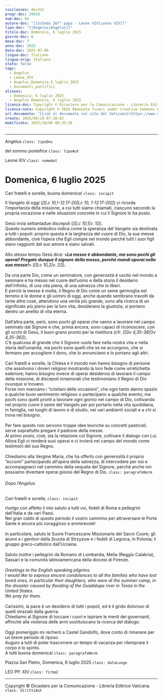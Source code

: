 ```yaml
---
cssclasses: docVat
progr-doc: 29910
num-doc: 94
autore-doc: "[[Scheda 267° papa - Leone XIV|Leone XIV]]"
tipo-doc: "[[Angelus|Angelus]]"
titolo-doc: Domenica, 6 luglio 2025
giorno-doc: 6
mese-doc: 7
anno-doc: 2025
data-doc: 2025-07-06
lingua-doc: Italiano
lingua-orig: Italiano
stato: false
tags:
  - Angelus
  - Leone_XIV
  - Angelus_Domenica_6_luglio_2025
  - Documenti_pontifici
aliases:
  - Domenica, 6 luglio 2025
  - Angelus Domenica, 6 luglio 2025
licenza-doc: Copyright © Dicastero per la Comunicazione - Libreria Editrice Vaticana
licenza-nota: Copyright © 2025 Emanuele Tinari under Creative Commons BY-NC-SA 4.0 https://creativecommons.org/licenses/by-nc-sa/4.0/
url-documento: "[Link al documento sul sito del Vaticano](https://www.vatican.va/content/leo-xiv/it/angelus/2025/documents/20250706-angelus.html)"
creato: 2025/09/19 07:30:02
modificato: 2025/10/06 09:35:36
---
```



***


Angelus `class: tipoDoc`


del sommo pontefice `class: tipoAut`


Leone XIV `class: nomeAut`


# Domenica, 6 luglio 2025


Cari fratelli e sorelle, buona domenica! `class: incipit`


Il Vangelo di oggi (*<span class="BibleRef">[[Lc 10,1-12.17-20|Lc 10, 1-12.17-20]]</span>*) ci ricorda l’importanza della missione, a cui tutti siamo chiamati, ciascuno secondo la propria vocazione e nelle situazioni concrete in cui il Signore lo ha posto.<br><br>Gesù invia settantadue discepoli (*<span class="BibleRef">[[Lc 10,1|v. 1]]</span>*).<br>Questo numero simbolico indica come la speranza del Vangelo sia destinata a tutti i popoli: proprio questa è la larghezza del cuore di Dio, la sua messe abbondante, cioè l’opera che Egli compie nel mondo perché tutti i suoi figli siano raggiunti dal suo amore e siano salvati.<br><br>Allo stesso tempo Gesù dice: «***La messe è abbondante, ma sono pochi gli operai! Pregate dunque il signore della messe, perché mandi operai nella sua messe!***» (*<span class="BibleRef">[[Lc 10,2|v. 2]]</span>*).<br><br>Da una parte Dio, come un seminatore, con generosità è uscito nel mondo a seminare e ha messo nel cuore dell’uomo e della storia il desiderio dell’infinito, di una vita piena, di una salvezza che lo liberi.<br>E perciò la messe è molta, il Regno di Dio come un seme germoglia nel terreno e le donne e gli uomini di oggi, anche quando sembrano travolti da tante altre cose, attendono una verità più grande, sono alla ricerca di un significato più pieno per la loro vita, desiderano la giustizia, si portano dentro un anelito di vita eterna.<br><br>Dall’altra parte, però, sono pochi gli operai che vanno a lavorare nel campo seminato dal Signore e che, prima ancora, sono capaci di riconoscere, con gli occhi di Gesù, il buon grano pronto per la mietitura (cfr. *<span class="BibleRef">[[Gv 4,35-38|Gv 4,35-38]]</span>*).<br>C’è qualcosa di grande che il Signore vuole fare nella nostra vita e nella storia dell’umanità, ma pochi sono quelli che se ne accorgono, che si fermano per accogliere il dono, che lo annunciano e lo portano agli altri.<br><br>Cari fratelli e sorelle, la Chiesa e il mondo non hanno bisogno di persone che assolvono i doveri religiosi mostrando la loro fede come un’etichetta esteriore; hanno bisogno invece di operai desiderosi di lavorare il campo della missione, di discepoli innamorati che testimoniano il Regno di Dio ovunque si trovano.<br>Forse non mancano i “cristiani delle occasioni”, che ogni tanto danno spazio a qualche buon sentimento religioso o partecipano a qualche evento; ma pochi sono quelli pronti a lavorare ogni giorno nel campo di Dio, coltivando nel proprio cuore il seme del Vangelo per poi portarlo nella vita quotidiana, in famiglia, nei luoghi di lavoro e di studio, nei vari ambienti sociali e a chi si trova nel bisogno.<br><br>Per fare questo non servono troppe idee teoriche su concetti pastorali; serve soprattutto pregare il padrone della messe.<br>Al primo posto, cioè, sta la relazione col Signore, coltivare il dialogo con Lui.<br>Allora Egli ci renderà suoi operai e ci invierà nel campo del mondo come testimoni del suo Regno.<br><br>Chiediamo alla Vergine Maria, che ha offerto con generosità il proprio “eccomi” partecipando all’opera della salvezza, di intercedere per noi e accompagnarci nel cammino della sequela del Signore, perché anche noi possiamo diventare operai gioiosi del Regno di Dio. `class: paragrafoNorm`


###### Dopo l’*Angelus*


Cari fratelli e sorelle, `class: incipit`


rivolgo con affetto il mio saluto a tutti voi, fedeli di Roma e pellegrini dall’Italia e da vari Paesi.<br>Nel gran caldo di questo periodo il vostro cammino per attraversare le Porte Sante è ancora più coraggioso e ammirevole!<br><br>In particolare, saluto le Suore Francescane Missionarie del Sacro Cuore; gli alunni e i genitori della Scuola di Strzyzow e i fedeli di Legnica, in Polonia; il gruppo greco-cattolico dall’Ucraina.<br><br>Saluto inoltre i pellegrini da Romano di Lombardia, Melìa (Reggio Calabria), Sassari e la comunità latinoamericana della diocesi di Firenze.<br><br>*Greetings to the English speaking pilgrims.<br>I would like to express sincere condolences to all the families who have lost loved ones, in particular their daughters, who were at the summer camp, in the disaster caused by flooding of the Guadalupe river in Texas in the United States.<br>We pray for them.*<br><br>Carissimi, la pace è un desiderio di tutti i popoli, ed è il grido doloroso di quelli straziati dalla guerra.<br>Chiediamo al Signore di toccare i cuori e ispirare le menti dei governanti, affinché alla violenza delle armi sostituiscano la ricerca del dialogo.<br><br>Oggi pomeriggio mi recherò a Castel Gandolfo, dove conto di rimanere per un breve periodo di riposo.<br>Auguro a tutti di poter trascorrere un tempo di vacanza per ritemprare il corpo e lo spirito.<br>A tutti buona domenica! `class: paragrafoNorm`


Piazza San Pietro, Domenica, 6 luglio 2025 `class: dataLuogo`


LEO PP. XIV `class: firmaC`


***


Copyright © Dicastero per la Comunicazione - Libreria Editrice Vaticana. `class: dirittiAut`


